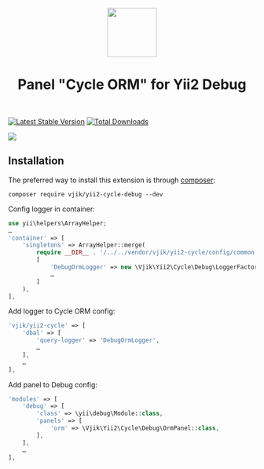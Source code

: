 <p align="center">
    <img src="https://avatars0.githubusercontent.com/u/47758579" height="100px">   
    <h1 align="center">Panel "Cycle ORM" for Yii2 Debug</h1>
    <br>
</p>

[![Latest Stable Version](https://poser.pugx.org/vjik/yii2-cycle-debug/v/stable.png)](https://packagist.org/packages/vjik/yii2-cycle-debug)
[![Total Downloads](https://poser.pugx.org/vjik/yii2-cycle-debug/downloads.png)](https://packagist.org/packages/vjik/yii2-cycle-debug)

![](https://i.ibb.co/18vqR14/yii2-cycle-debug.png)

## Installation

The preferred way to install this extension is through [composer](https://getcomposer.org/download/):

```
composer require vjik/yii2-cycle-debug --dev
```

Config logger in container:

```php
use yii\helpers\ArrayHelper;
…
'container' => [
    'singletons' => ArrayHelper::merge(
        require __DIR__ . '/../../vendor/vjik/yii2-cycle/config/common.php',
        [
            'DebugOrmLogger' => new \Vjik\Yii2\Cycle\Debug\LoggerFactory(),
            …
        ]
    ),
],
```

Add logger to Cycle ORM config:

```php
'vjik/yii2-cycle' => [
    'dbal' => [
        'query-logger' => 'DebugOrmLogger',
        …
    ],
    …
],
``` 

Add panel to Debug config:

```php
'modules' => [
    'debug' => [
        'class' => \yii\debug\Module::class,
        'panels' => [
            'orm' => \Vjik\Yii2\Cycle\Debug\OrmPanel::class,
        ],
    ],
    …
],
``` 
